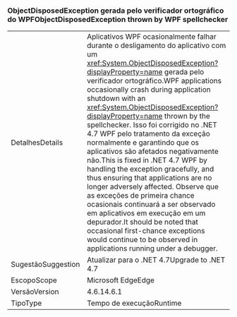 ### <a name="objectdisposedexception-thrown-by-wpf-spellchecker"></a><span data-ttu-id="336a5-101">ObjectDisposedException gerada pelo verificador ortográfico do WPF</span><span class="sxs-lookup"><span data-stu-id="336a5-101">ObjectDisposedException thrown by WPF spellchecker</span></span>

|   |   |
|---|---|
|<span data-ttu-id="336a5-102">Detalhes</span><span class="sxs-lookup"><span data-stu-id="336a5-102">Details</span></span>|<span data-ttu-id="336a5-103">Aplicativos WPF ocasionalmente falhar durante o desligamento do aplicativo com um <xref:System.ObjectDisposedException?displayProperty=name> gerada pelo verificador ortográfico.</span><span class="sxs-lookup"><span data-stu-id="336a5-103">WPF applications occasionally crash during application shutdown with an <xref:System.ObjectDisposedException?displayProperty=name> thrown by the spellchecker.</span></span> <span data-ttu-id="336a5-104">Isso foi corrigido no .NET 4.7 WPF pelo tratamento da exceção normalmente e garantindo que os aplicativos são afetados negativamente não.</span><span class="sxs-lookup"><span data-stu-id="336a5-104">This is fixed in .NET 4.7 WPF by handling the exception gracefully, and thus ensuring that applications are no longer adversely affected.</span></span> <span data-ttu-id="336a5-105">Observe que as exceções de primeira chance ocasionais continuará a ser observado em aplicativos em execução em um depurador.</span><span class="sxs-lookup"><span data-stu-id="336a5-105">It should be noted that occasional first-chance exceptions would continue to be observed in applications running under a debugger.</span></span>|
|<span data-ttu-id="336a5-106">Sugestão</span><span class="sxs-lookup"><span data-stu-id="336a5-106">Suggestion</span></span>|<span data-ttu-id="336a5-107">Atualizar para o .NET 4.7</span><span class="sxs-lookup"><span data-stu-id="336a5-107">Upgrade to .NET 4.7</span></span>|
|<span data-ttu-id="336a5-108">Escopo</span><span class="sxs-lookup"><span data-stu-id="336a5-108">Scope</span></span>|<span data-ttu-id="336a5-109">Microsoft Edge</span><span class="sxs-lookup"><span data-stu-id="336a5-109">Edge</span></span>|
|<span data-ttu-id="336a5-110">Versão</span><span class="sxs-lookup"><span data-stu-id="336a5-110">Version</span></span>|<span data-ttu-id="336a5-111">4.6.1</span><span class="sxs-lookup"><span data-stu-id="336a5-111">4.6.1</span></span>|
|<span data-ttu-id="336a5-112">Tipo</span><span class="sxs-lookup"><span data-stu-id="336a5-112">Type</span></span>|<span data-ttu-id="336a5-113">Tempo de execução</span><span class="sxs-lookup"><span data-stu-id="336a5-113">Runtime</span></span>|

